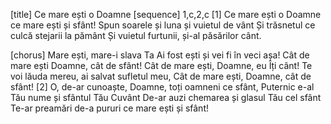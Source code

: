 [title] Ce mare ești o Doamne
[sequence] 1,c,2,c
[1]
Ce mare ești o Doamne ce mare ești și sfânt!
Spun soarele și luna și vuietul de vânt
Și trăsnetul ce culcă stejarii la pământ
Și vuietul furtunii, și-al păsărilor cânt.

[chorus]
Mare ești, mare-i slava Ta
Ai fost ești și vei fi în veci așa!
Cât de mare ești Doamne, cât de sfânt!
Cât de mare ești, Doamne, eu Îți cânt!
Te voi lăuda mereu, ai salvat sufletul meu,
Cât de mare ești, Doamne, cât de sfânt!
[2]
O, de-ar cunoaște, Doamne, toți oamneni ce sfânt,
Puternic e-al Tău nume și sfântul Tău Cuvânt
De-ar auzi chemarea și glasul Tău cel sfânt
Te-ar preamări de-a pururi ce mare ești și sfânt!

